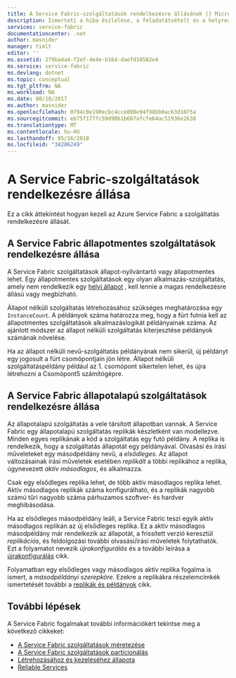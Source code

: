 ```yaml
---
title: A Service Fabric-szolgáltatások rendelkezésre állásának |} Microsoft Docs
description: Ismerteti a hiba észlelése, a feladatátvételt és a helyreállítási szolgáltatások
services: service-fabric
documentationcenter: .net
author: masnider
manager: timlt
editor: ''
ms.assetid: 279ba4a4-f2ef-4e4e-b164-daefd10582e4
ms.service: service-fabric
ms.devlang: dotnet
ms.topic: conceptual
ms.tgt_pltfrm: NA
ms.workload: NA
ms.date: 08/18/2017
ms.author: masnider
ms.openlocfilehash: 0794c0e190ecbc4cce808e94f98bb0ac63d1075a
ms.sourcegitcommit: eb75f177fc59d90b1b667afcfe64ac51936e2638
ms.translationtype: MT
ms.contentlocale: hu-HU
ms.lasthandoff: 05/16/2018
ms.locfileid: "34206249"
---
```

# <a name="availability-of-service-fabric-services"></a>A Service Fabric-szolgáltatások rendelkezésre állása
Ez a cikk áttekintést hogyan kezeli az Azure Service Fabric a szolgáltatás rendelkezésre állását.

## <a name="availability-of-service-fabric-stateless-services"></a>A Service Fabric állapotmentes szolgáltatások rendelkezésre állása
A Service Fabric szolgáltatások állapot-nyilvántartó vagy állapotmentes lehet. Egy állapotmentes szolgáltatások egy olyan alkalmazás-szolgáltatás, amely nem rendelkezik egy [helyi állapot](service-fabric-concepts-state.md) , kell lennie a magas rendelkezésre állású vagy megbízható.

Állapot nélküli szolgáltatás létrehozásához szükséges meghatározása egy `InstanceCount`. A példányok száma határozza meg, hogy a fürt futnia kell az állapotmentes szolgáltatások alkalmazáslogikát példányainak száma. Az ajánlott módszer az állapot nélküli szolgáltatás kiterjesztése példányok számának növelése.

Ha az állapot nélküli nevű-szolgáltatás példányának nem sikerül, új példányt egy jogosult a fürt csomópontjain jön létre. Állapot nélküli szolgáltatáspéldány például az 1. csomópont sikertelen lehet, és újra létrehozni a Csomópont5 számítógépre.

## <a name="availability-of-service-fabric-stateful-services"></a>A Service Fabric állapotalapú szolgáltatások rendelkezésre állása
Az állapotalapú szolgáltatás a vele társított állapotban vannak. A Service Fabric egy állapotalapú szolgáltatás replikák készletként van modellezve. Minden egyes replikának a kód a szolgáltatás egy futó példány. A replika is rendelkezik, hogy a szolgáltatás állapotát egy példányával. Olvasási és írási műveleteket egy másodpéldány nevű, a *elsődleges*. Az állapot változásainak írási műveletek esetében *replikált* a többi replikához a replika, úgynevezett *aktív másodlagos*, és alkalmazza. 

Csak egy elsődleges replika lehet, de több aktív másodlagos replika lehet. Aktív másodlagos replikák száma konfigurálható, és a replikák nagyobb számú tűri nagyobb száma párhuzamos szoftver- és hardver meghibásodása.

Ha az elsődleges másodpéldány leáll, a Service Fabric teszi egyik aktív másodlagos replikán az új elsődleges replika. Ez a aktív másodlagos másodpéldány már rendelkezik az állapotát, a frissített verzió keresztül *replikációs*, és feldolgozási további olvasási/írási műveletek folytathatók. Ezt a folyamatot nevezik *újrakonfigurálás* és a további leírása a [újrakonfigurálás](service-fabric-concepts-reconfiguration.md) cikk.

Folyamatban egy elsődleges vagy másodlagos aktív replika fogalma is ismert, a *másodpéldányi szerepköre*. Ezekre a replikákra részelemcímkék ismertetését további a [replikák és példányok](service-fabric-concepts-replica-lifecycle.md) cikk. 

## <a name="next-steps"></a>További lépések
A Service Fabric fogalmakat további információkért tekintse meg a következő cikkeket:

- [A Service Fabric szolgáltatások méretezése](service-fabric-concepts-scalability.md)
- [A Service Fabric szolgáltatások particionálás](service-fabric-concepts-partitioning.md)
- [Létrehozásához és kezeléséhez állapota](service-fabric-concepts-state.md)
- [Reliable Services](service-fabric-reliable-services-introduction.md)

